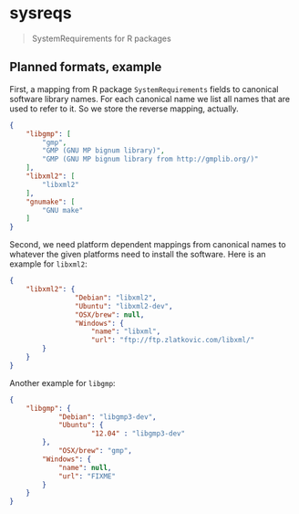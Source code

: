 
# sysreqs

> SystemRequirements for R packages

## Planned formats, example

First, a mapping from R package `SystemRequirements` fields
to canonical software library names. For each canonical name
we list all names that are used to refer to it. So we store
the reverse mapping, actually.

```json
{
    "libgmp": [
    	"gmp",
    	"GMP (GNU MP bignum library)",
    	"GMP (GNU MP bignum library from http://gmplib.org/)"
    ],
    "libxml2": [
    	"libxml2"
    ],
    "gnumake": [
    	"GNU make"
    ]
}		
```

Second, we need platform dependent mappings from canonical names
to whatever the given platforms need to install the software.
Here is an example for `libxml2`:


```json
{
	"libxml2": {
            	"Debian": "libxml2",
            	"Ubuntu": "libxml2-dev",
            	"OSX/brew": null,
            	"Windows": {
                	"name": "libxml",
	            	"url": "ftp://ftp.zlatkovic.com/libxml/"
		}
	}
}
```

Another example for `libgmp`:

```json
{
	"libgmp": {
	       	"Debian": "libgmp3-dev",
           	"Ubuntu": {
    	        	"12.04" : "libgmp3-dev"
		},
    		"OSX/brew": "gmp",
		"Windows": {
			"name": null,
			"url": "FIXME"
		}
	}
}
```
